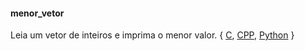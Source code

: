 #### menor_vetor
Leia um vetor de inteiros e imprima o menor valor.
{
[C](codes/menor_vetor.c),
[CPP](codes/menor_vetor.cpp),
[Python](codes/menor_vetor.py)
}
